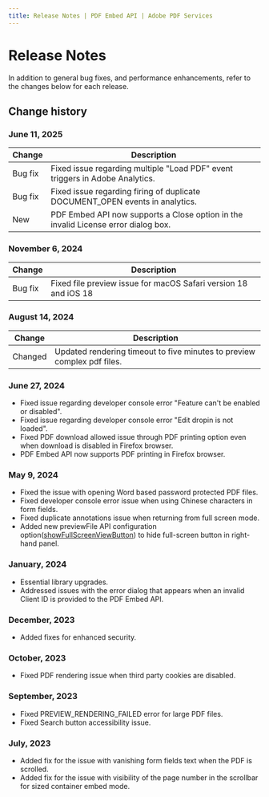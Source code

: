 ```yaml
---
title: Release Notes | PDF Embed API | Adobe PDF Services
---
```

# Release Notes

In addition to general bug fixes, and performance enhancements, refer to
the changes below for each release.

## Change history

### June 11, 2025
| Change | Description                                                            |
| ------ | ---------------------------------------------------------------------- |
| Bug fix | Fixed issue regarding multiple "Load PDF" event triggers in Adobe Analytics.   |
| Bug fix | Fixed issue regarding firing of duplicate DOCUMENT_OPEN events in analytics.             |
| New     | PDF Embed API now supports a Close option in the invalid License error dialog box. |

### November 6, 2024
| Change  | Description                                                     |
|---------|-----------------------------------------------------------------|
| Bug fix | Fixed file preview issue for macOS Safari version 18 and iOS 18 |

### August 14, 2024
| Change  | Description                                                          |
|---------|----------------------------------------------------------------------|
| Changed | Updated rendering timeout to five minutes to preview complex pdf files. |

### June 27, 2024

- Fixed issue regarding developer console error "Feature can't be enabled or disabled".
- Fixed issue regarding developer console error "Edit dropin is not loaded".
- Fixed PDF download allowed issue through PDF printing option even when download is disabled in Firefox browser.
- PDF Embed API now supports PDF printing in Firefox browser.

### May 9, 2024

- Fixed the issue with opening Word based password protected PDF files.
- Fixed developer console error issue when using Chinese characters in form fields.
- Fixed duplicate annotations issue when returning from full screen mode.
- Added new previewFile API configuration option([showFullScreenViewButton](../howtos_ui.md/#menu-and-tool-options)) to hide full-screen button in right-hand panel.

### January, 2024

- Essential library upgrades.
- Addressed issues with the error dialog that appears when an invalid Client ID is provided to the PDF Embed API.

### December, 2023

- Added fixes for enhanced security.

### October, 2023

- Fixed PDF rendering issue when third party cookies are disabled.

### September, 2023

- Fixed PREVIEW_RENDERING_FAILED error for large PDF files.
- Fixed Search button accessibility issue.

### July, 2023

- Added fix for the issue with vanishing form fields text when the PDF is scrolled.
- Added fix for the issue with visibility of the page number in the scrollbar for sized container embed mode.
